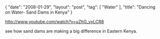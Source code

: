 {
   "date": "2008-01-29",
   "layout": "post",
   "tag": [
      "Water"
   ],
   "title": "Dancing on Water- Sand Dams in Kenya"
}

http://www.youtube.com/watch?v=uZhG_vxLCR8 

see how sand dams are making a big difference in Eastern Kenya.